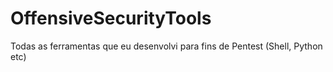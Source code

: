 # OffensiveSecurityTools
Todas as ferramentas que eu desenvolvi para fins de Pentest (Shell, Python etc)
